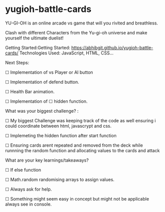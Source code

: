 # yugioh-battle-cards

YU-GI-OH is an online arcade vs game that will you rivited and breathless.

Clash with different Characters from the Yu-gi-oh universe and make yourself the ultimate duelist!

Getting Started:Getting Started: https://abhibgit.github.io/yugioh-battle-cards/
Technologies Used: JavaScript, HTML, CSS...

Next Steps:

☐ Implementation of vs Player or AI button

☐ Implementation of defend button.

☐ Health Bar animation.

☐ Implementation of ☐ hidden function.

What was your biggest challenge? :

☐ My biggest Challenge was keeping track of the code as well ensuring i could coordinate between html, javascrypt and css.

☐ Implemeting the hidden function after start function

☐ Ensuring cards arent repeated and removed from the deck while runnning the random function and allocating values to the cards and attack

What are your key learnings/takeaways?

☐ If else function

☐ Math.random randomising arrays to assign values.

☐ Always ask for help.

☐ Something might seem easy in concept but might not be applicable always see in console.
